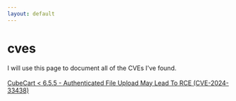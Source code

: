 ```yaml
---
layout: default
---
```


# cves

I will use this page to document all of the CVEs I've found.<br><br>
<a href="./cve/cve-2024-33438.html">CubeCart < 6.5.5 - Authenticated File Upload May Lead To RCE (CVE-2024-33438)</a>
